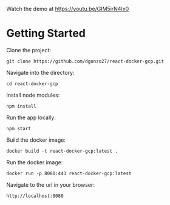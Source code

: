 Watch the demo at https://youtu.be/GIM5irN4Ix0

# Getting Started

Clone the project:

    git clone https://github.com/dgonzo27/react-docker-gcp.git
    
Navigate into the directory:

    cd react-docker-gcp
    
Install node modules:

    npm install
    
Run the app locally:

    npm start
    
Build the docker image:

    docker build -t react-docker-gcp:latest .
    
Run the docker image:

    docker run -p 8080:443 react-docker-gcp:latest
    
Navigate to the url in your browser:

    http://localhost:8080
